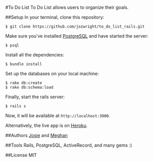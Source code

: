 #To Do List
To Do List allows users to organize their goals.

##Setup
In your terminal, clone this repository:

```console
$ git clone https://github.com/jozwright/to_do_list_rails.git
```

Make sure you've installed [PostgreSQL](http://www.postgresql.org/download/) and have started the server:

```console
$ psql
```

Install all the dependencies:

```console
$ bundle install
```

Set up the databases on your local machine:

```console
$ rake db:create
$ rake db:schema:load
```

Finally, start the rails server:

```console
$ rails s
```
Now, it will be available at `http://localhost:3000`.

Alternatively, the live app is on [Heroku](http://photobook-app.herokuapp.com/).

##Authors
[Josie](https://github.com/jozwright)
and
[Meghan](https://github.com/pdxmeghan)

##Tools
Rails,
PostgreSQL,
ActiveRecord,
and many gems :)

##License
MIT